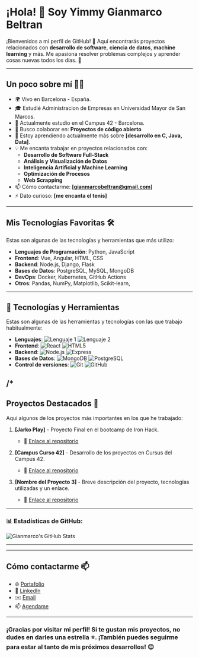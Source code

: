 # ¡Hola! 👋 Soy Yimmy Gianmarco Beltran

¡Bienvenidos a mi perfil de GitHub! 🚀 Aquí encontrarás proyectos relacionados con **desarrollo de software**, **ciencia de datos**, **machine learning** y más. Me apasiona resolver problemas complejos y aprender cosas nuevas todos los días. 🌱

---

## Un poco sobre mí 👨‍💻

- 🌍 Vivo en Barcelona - España.
- 🎓 Estudié Administracion de Empresas en Universidad Mayor de San Marcos.
- 💼 Actualmente estudio en el Campus 42 - Barcelona.
- 👯 Busco colaborar en: **Proyectos de código abierto**
- 🌱 Estoy aprendiendo actualmente más sobre **[desarrollo en C, Java, Data]**.
- 💡 Me encanta trabajar en proyectos relacionados con:
  - **Desarrollo de Software Full-Stack**
  - **Análisis y Visualización de Datos**
  - **Inteligencia Artificial y Machine Learning**
  - **Optimización de Procesos**
  - **Web Scrapping**
- 📫 Cómo contactarme: **[gianmarcobeltran@gmail.com]**
- ⚡ Dato curioso: **[me encanta el tenis]**


---

## Mis Tecnologías Favoritas 🛠️

Estas son algunas de las tecnologías y herramientas que más utilizo:

- **Lenguajes de Programación**: Python, JavaScript  
- **Frontend**: Vue, Angular, HTML, CSS
- **Backend**: Node.js, Django, Flask
- **Bases de Datos**: PostgreSQL, MySQL, MongoDB
- **DevOps**: Docker, Kubernetes, GitHub Actions
- **Otros**: Pandas, NumPy, Matplotlib, Scikit-learn, 


---

## 🔧 Tecnologías y Herramientas
Estas son algunas de las herramientas y tecnologías con las que trabajo habitualmente:

- **Lenguajes**: ![Lenguaje 1](https://img.shields.io/badge/-[Lenguaje]-[Color]?style=flat&logo=[LogoLenguaje]&logoColor=white) ![Lenguaje 2](https://img.shields.io/badge/-[Lenguaje]-[Color]?style=flat&logo=[LogoLenguaje]&logoColor=white) 
- **Frontend**: ![React](https://img.shields.io/badge/-React-61DAFB?style=flat&logo=react&logoColor=white) ![HTML5](https://img.shields.io/badge/-HTML5-E34F26?style=flat&logo=html5&logoColor=white)
- **Backend**: ![Node.js](https://img.shields.io/badge/-Node.js-339933?style=flat&logo=node.js&logoColor=white) ![Express](https://img.shields.io/badge/-Express.js-000000?style=flat&logo=express&logoColor=white)
- **Bases de Datos**: ![MongoDB](https://img.shields.io/badge/-MongoDB-47A248?style=flat&logo=mongodb&logoColor=white) ![PostgreSQL](https://img.shields.io/badge/-PostgreSQL-336791?style=flat&logo=postgresql&logoColor=white)
- **Control de versiones**: ![Git](https://img.shields.io/badge/-Git-F05032?style=flat&logo=git&logoColor=white) ![GitHub](https://img.shields.io/badge/-GitHub-181717?style=flat&logo=github&logoColor=white)


/*
---

## Proyectos Destacados 🚀

Aquí algunos de los proyectos más importantes en los que he trabajado:

1. **[Jarko Play]** - Proyecto Final en el bootcamp de Iron Hack.
   - 🔗 [Enlace al repositorio](https://github.com/ciberzerone/JarkoPlay)   
   
2. **[Campus Curso 42]** - Desarrollo de los proyectos en Cursus del Campus 42.
   - 🔗 [Enlace al repositorio](https://github.com/ciberzerone/Campus42_Barcelona_Cursus)

3. **[Nombre del Proyecto 3]** - Breve descripción del proyecto, tecnologías utilizadas y un enlace.
   - 🔗 [Enlace al repositorio](https://github.com/ciberzerone/it_Academy_Data_Scientist)


---

### 📊 **Estadísticas de GitHub:**

![Gianmarco's GitHub Stats](https://github-readme-stats.vercel.app/api?username=tu-usuario&show_icons=true&theme=radical)

---


---

## Cómo contactarme 📫

- 🌐 [Portafolio](https://tu-sitio-web.com)
- 💼 [LinkedIn](https://www.linkedin.com/in/gianmarco-beltran-13959b232/)
- ✉️ [Email](mailto:gianmarcobeltran@gmai.com)
- 📫 <a href="https://github.com/ciberzerone/ciberzerone/blob/main/script/agregame.vcf">Agendame </a>

---

### ¡Gracias por visitar mi perfil! Si te gustan mis proyectos, no dudes en darles una estrella ⭐. ¡También puedes seguirme para estar al tanto de mis próximos desarrollos! 😊


<!--
**ciberzerone/ciberzerone** is a ✨ _special_ ✨ repository because its `README.md` (this file) appears on your GitHub profile.

Here are some ideas to get you started:

- 🔭 I’m currently working on ...
- 🌱 I’m currently learning ...
- 👯 I’m looking to collaborate on ...
- 🤔 I’m looking for help with ...
- 💬 Ask me about ...
- 📫 How to reach me: ...
- 😄 Pronouns: ...
- ⚡ Fun fact: ...
-->
